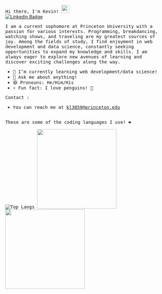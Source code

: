 <samp> Hi there, I'm Kevin!</a> <img src="https://media.giphy.com/media/hvRJCLFzcasrR4ia7z/giphy.gif" width="25"> </samp>
<br>
[![Linkedin Badge](https://img.shields.io/badge/-LinkedIn-0e76a8?style=flat-square&logo=Linkedin&logoColor=white)](https://www.linkedin.com/in/kevin-le-00071524a/)


<samp>I am a current sophomore at Princeton University with a passion for various interests. Programming, breakdancing, watching shows, and traveling are my greatest sources of joy. Among the fields of study, I find enjoyment in web development and data science, constantly seeking opportunities to expand my knowledge and skills. I am always eager to explore new avenues of learning and discover exciting challenges along the way.</samp>

- <samp>🌱 I’m currently learning web development/data science!</samp>
- <samp>💬 Ask me about anything!</samp>
- <samp>😄 Pronouns: He/Him/His</samp>
- <samp>⚡ Fun fact: I love penguins! 🐧</samp>

<samp>Contact :</samp>
- <samp>You can reach me at kl3059@princeton.edu<samp>
<br>
<samp>These are some of the coding languages I use! ❤️ <samp>

![Top Langs](https://github-readme-stats.vercel.app/api/top-langs/?username=kevin-le1&size_weight=0.5&count_weight=0.5) 
<img src="https://media.giphy.com/media/Hws7aKoFHS9gs/giphy.gif" width="250" height="250" />
<img src="https://media.tenor.com/nqMC-PZUsUwAAAAC/studio-ghibli.gif" width="250" height="250" />
